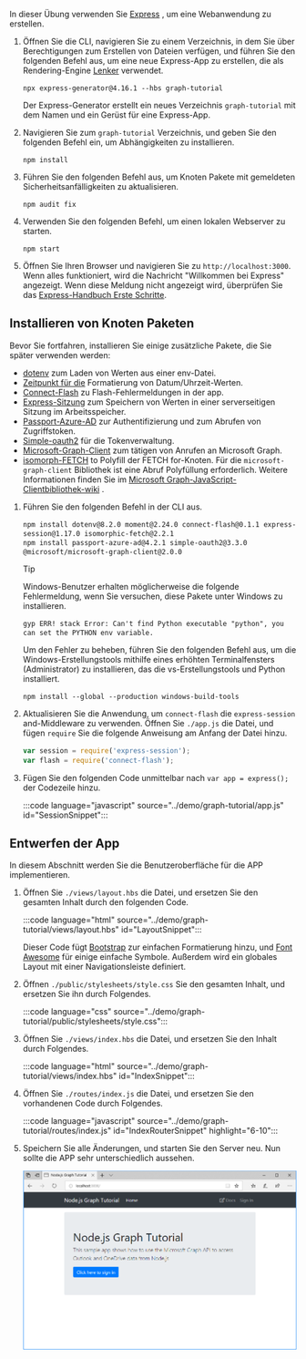 <!-- markdownlint-disable MD002 MD041 -->

In dieser Übung verwenden Sie [Express](http://expressjs.com/) , um eine Webanwendung zu erstellen.

1. Öffnen Sie die CLI, navigieren Sie zu einem Verzeichnis, in dem Sie über Berechtigungen zum Erstellen von Dateien verfügen, und führen Sie den folgenden Befehl aus, um eine neue Express-App zu erstellen, die als Rendering-Engine [Lenker](http://handlebarsjs.com/) verwendet.

    ```Shell
    npx express-generator@4.16.1 --hbs graph-tutorial
    ```

    Der Express-Generator erstellt ein neues Verzeichnis `graph-tutorial` mit dem Namen und ein Gerüst für eine Express-App.

1. Navigieren Sie zum `graph-tutorial` Verzeichnis, und geben Sie den folgenden Befehl ein, um Abhängigkeiten zu installieren.

    ```Shell
    npm install
    ```

1. Führen Sie den folgenden Befehl aus, um Knoten Pakete mit gemeldeten Sicherheitsanfälligkeiten zu aktualisieren.

    ```Shell
    npm audit fix
    ```

1. Verwenden Sie den folgenden Befehl, um einen lokalen Webserver zu starten.

    ```Shell
    npm start
    ```

1. Öffnen Sie Ihren Browser und navigieren Sie zu `http://localhost:3000`. Wenn alles funktioniert, wird die Nachricht "Willkommen bei Express" angezeigt. Wenn diese Meldung nicht angezeigt wird, überprüfen Sie das [Express-Handbuch Erste Schritte](http://expressjs.com/starter/generator.html).

## <a name="install-node-packages"></a>Installieren von Knoten Paketen

Bevor Sie fortfahren, installieren Sie einige zusätzliche Pakete, die Sie später verwenden werden:

- [dotenv](https://github.com/motdotla/dotenv) zum Laden von Werten aus einer env-Datei.
- [Zeitpunkt für die](https://github.com/moment/moment/) Formatierung von Datum/Uhrzeit-Werten.
- [Connect-Flash](https://github.com/jaredhanson/connect-flash) zu Flash-Fehlermeldungen in der app.
- [Express-Sitzung](https://github.com/expressjs/session) zum Speichern von Werten in einer serverseitigen Sitzung im Arbeitsspeicher.
- [Passport-Azure-AD](https://github.com/AzureAD/passport-azure-ad) zur Authentifizierung und zum Abrufen von Zugriffstoken.
- [Simple-oauth2](https://github.com/lelylan/simple-oauth2) für die Tokenverwaltung.
- [Microsoft-Graph-Client](https://github.com/microsoftgraph/msgraph-sdk-javascript) zum tätigen von Anrufen an Microsoft Graph.
- [isomorph-FETCH](https://github.com/matthew-andrews/isomorphic-fetch) to Polyfill der FETCH for-Knoten. Für die `microsoft-graph-client` Bibliothek ist eine Abruf Polyfüllung erforderlich. Weitere Informationen finden Sie im [Microsoft Graph-JavaScript-Clientbibliothek-wiki](https://github.com/microsoftgraph/msgraph-sdk-javascript/wiki/Migration-from-1.x.x-to-2.x.x#polyfill-only-when-required) .

1. Führen Sie den folgenden Befehl in der CLI aus.

    ```Shell
    npm install dotenv@8.2.0 moment@2.24.0 connect-flash@0.1.1 express-session@1.17.0 isomorphic-fetch@2.2.1
    npm install passport-azure-ad@4.2.1 simple-oauth2@3.3.0 @microsoft/microsoft-graph-client@2.0.0
    ```

    > [!TIP]
    > Windows-Benutzer erhalten möglicherweise die folgende Fehlermeldung, wenn Sie versuchen, diese Pakete unter Windows zu installieren.
    >
    > ```Shell
    > gyp ERR! stack Error: Can't find Python executable "python", you can set the PYTHON env variable.
    > ```
    >
    > Um den Fehler zu beheben, führen Sie den folgenden Befehl aus, um die Windows-Erstellungstools mithilfe eines erhöhten Terminalfensters (Administrator) zu installieren, das die vs-Erstellungstools und Python installiert.
    >
    > ```Shell
    > npm install --global --production windows-build-tools
    > ```

1. Aktualisieren Sie die Anwendung, um `connect-flash` die `express-session` and-Middleware zu verwenden. Öffnen Sie `./app.js` die Datei, und fügen `require` Sie die folgende Anweisung am Anfang der Datei hinzu.

    ```javascript
    var session = require('express-session');
    var flash = require('connect-flash');
    ```

1. Fügen Sie den folgenden Code unmittelbar nach `var app = express();` der Codezeile hinzu.

    :::code language="javascript" source="../demo/graph-tutorial/app.js" id="SessionSnippet":::

## <a name="design-the-app"></a>Entwerfen der App

In diesem Abschnitt werden Sie die Benutzeroberfläche für die APP implementieren.

1. Öffnen Sie `./views/layout.hbs` die Datei, und ersetzen Sie den gesamten Inhalt durch den folgenden Code.

    :::code language="html" source="../demo/graph-tutorial/views/layout.hbs" id="LayoutSnippet":::

    Dieser Code fügt [Bootstrap](http://getbootstrap.com/) zur einfachen Formatierung hinzu, und [Font Awesome](https://fontawesome.com/) für einige einfache Symbole. Außerdem wird ein globales Layout mit einer Navigationsleiste definiert.

1. Öffnen `./public/stylesheets/style.css` Sie den gesamten Inhalt, und ersetzen Sie ihn durch Folgendes.

    :::code language="css" source="../demo/graph-tutorial/public/stylesheets/style.css":::

1. Öffnen Sie `./views/index.hbs` die Datei, und ersetzen Sie den Inhalt durch Folgendes.

    :::code language="html" source="../demo/graph-tutorial/views/index.hbs" id="IndexSnippet":::

1. Öffnen Sie `./routes/index.js` die Datei, und ersetzen Sie den vorhandenen Code durch Folgendes.

    :::code language="javascript" source="../demo/graph-tutorial/routes/index.js" id="IndexRouterSnippet" highlight="6-10":::

1. Speichern Sie alle Änderungen, und starten Sie den Server neu. Nun sollte die APP sehr unterschiedlich aussehen.

    ![Screenshot der neu gestalteten Homepage](./images/create-app-01.png)
